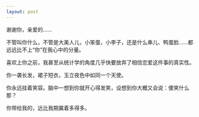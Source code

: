 ```yaml
---
layout: post
---
```

谢谢你，亲爱的……

不管叫你什么，不管是大美人儿，小笨蛋，小李子，还是什么串儿、鸭蛋脸……都远远比不上“你”在我心中的分量。

喜欢上你之前，我甚至从统计学的角度几乎快要放弃了相信恋爱这件事的真实性。

你一袭长发，裙子短衣，玉立夜色中如同一个天使。

你永远挂着笑容。脑中一想到你就开心得发笑，设想到你大概又会说：傻笑什么那？

你带给我的，远比我期冀着多得多。